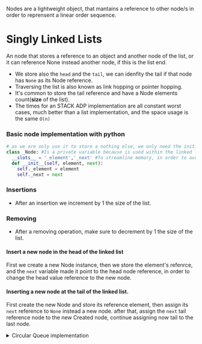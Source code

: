 Nodes are a lightweight object, that mantains a reference to other node/s in order to reprensent a linear order sequence.

# Singly Linked Lists
An node that stores a reference to an object and another node of the list, or it can reference None instead another node, if this is the list end.
- We store also the `head` and the `tail`, we can idenfity the tail if that node has `None` as its Node reference.
- Traversing the list is also known as link hopping or pointer hopping.
- It's common to store the tail reference and have a Node elements count(**size** of the list).
- The times for an STACK ADP implementation are all constant worst cases, much better than a list implementation, and the space usage is the same `O(n)`

### Basic node implementation with python
```py
# as we are only use it to store a nothing else, we only need the initialization function (__init__)
class _Node: #Is a private variable because is used within the linked list
  __slots__ = '_element','_next' #To streamline memory, in order to avoid the dict namespace creation
  def __init__(self, element, next): 
    self._element = element
    self._next = next
```

### Insertions
  - After an insertion we increment by 1 the size of the list.
### Removing 
  - After a removing operation, make sure to decrement by 1 the size of the list.
#### Insert a new node in the head of the linked list
First we create a new Node instance, then we store the element's refenrce, and the `next` variable made it point to the head node reference, in order to change the head value reference to the new node.
#### Inserting a new node at the tail of the linked list. 
First create the new Node and store its reference element, then assign its `next` reference to `None` instead a new node. after that, assign the `next` tail reference node to the new Created node, continue assigning now tail to the last node.

<details>
<summary> 
Circular Queue implementation
</summary>
```py
class Queue: 
    #We have defined the node class
    class _Node:
        __slots__ = "_element", "_next" #tuple literal instantiation
        def __init__(self, element, next):
            self._element = element 
            self_next = next
    def __init__(self): 
        self._size = 0
        self._tail = None 
    def __len__(self):
        return self._size 
    def is_empty(self) : 
        return self._size == 0
    def enqueue(self, element):
        node = self._Node( element, None )
        if self.is_empty(): 
            node._next = node
        else: 
            node._next = self._tail._next
            self._tail._next = node
        self._tail = node
        self._size +=1
        print( f"Enqueued ( {element} )" )
    def dequeue(self): 
        if self.is_empty(): 
            print("The Queue is empty")
            return
        value = self._tail._next._element 
        oldNode = self._tail._next
        self._tail._next = oldNode._next
        self._size -=1
        print(f"Element removed ({value})")


```
</details>

# Circularly Linked Lists

##implement a queue with a CLL

As this ADT has a circular implementation, that connects the tail with the head to close the linked list, we only need the tail reference.
|Variables of the CLL ADT| description|
|---|---|
|`_tail`| Reference to the tail node|
|`_size`| Elements within the list|
- When enqueue is called, a new node is placed just after the tail but before the current head, and then the new node becomes the tail.
- It contains an additional method `rotate()`

# Doubly Linked Lists
# The positional list ADT
# Sorting a Positional List
